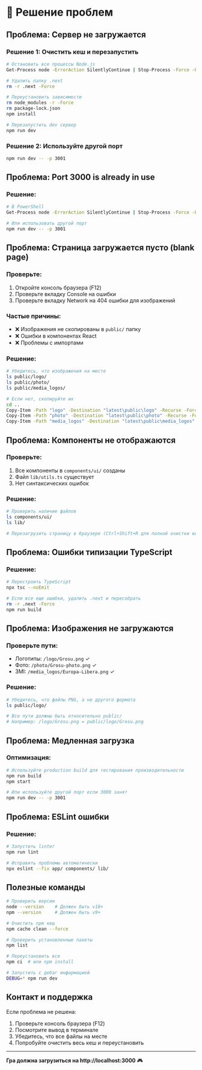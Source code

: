 # 🔧 Решение проблем

## Проблема: Сервер не загружается

### Решение 1: Очистить кеш и перезапустить

```bash
# Остановить все процессы Node.js
Get-Process node -ErrorAction SilentlyContinue | Stop-Process -Force -ErrorAction SilentlyContinue

# Удалить папку .next
rm -r .next -Force

# Переустановить зависимости
rm node_modules -r -Force
rm package-lock.json
npm install

# Перезапустить dev сервер
npm run dev
```

### Решение 2: Используйте другой порт

```bash
npm run dev -- -p 3001
```

## Проблема: Port 3000 is already in use

### Решение:

```bash
# В PowerShell
Get-Process node -ErrorAction SilentlyContinue | Stop-Process -Force -ErrorAction SilentlyContinue

# Или использовать другой порт
npm run dev -- -p 3001
```

## Проблема: Страница загружается пусто (blank page)

### Проверьте:
1. Откройте консоль браузера (F12)
2. Проверьте вкладку Console на ошибки
3. Проверьте вкладку Network на 404 ошибки для изображений

### Частые причины:
- ❌ Изображения не скопированы в `public/` папку
- ❌ Ошибки в компонентах React
- ❌ Проблемы с импортами

### Решение:

```bash
# Убедитесь, что изображения на месте
ls public/logo/
ls public/photo/
ls public/media_logos/

# Если нет, скопируйте их
cd ..
Copy-Item -Path "logo" -Destination "latest\public\logo" -Recurse -Force
Copy-Item -Path "photo" -Destination "latest\public\photo" -Recurse -Force
Copy-Item -Path "media_logos" -Destination "latest\public\media_logos" -Recurse -Force
```

## Проблема: Компоненты не отображаются

### Проверьте:
1. Все компоненты в `components/ui/` созданы
2. Файл `lib/utils.ts` существует
3. Нет синтаксических ошибок

### Решение:

```bash
# Проверить наличие файлов
ls components/ui/
ls lib/

# Перезагрузить страницу в браузере (Ctrl+Shift+R для полной очистки кеша)
```

## Проблема: Ошибки типизации TypeScript

### Решение:

```bash
# Перестроить TypeScript
npx tsc --noEmit

# Если все еще ошибки, удалить .next и пересобрать
rm -r .next -Force
npm run build
```

## Проблема: Изображения не загружаются

### Проверьте пути:
- Логотипы: `/logo/Grosu.png` ✓
- Фото: `/photo/Grosu-photo.png` ✓
- ЗМІ: `/media_logos/Europa-Libera.png` ✓

### Решение:

```bash
# Убедитесь, что файлы PNG, а не другого формата
ls public/logo/

# Все пути должны быть относительно public/
# Например: /logo/Grosu.png = public/logo/Grosu.png
```

## Проблема: Медленная загрузка

### Оптимизация:

```bash
# Используйте production build для тестирования производительности
npm run build
npm start

# Или используйте другой порт если 3000 занят
npm run dev -- -p 3001
```

## Проблема: ESLint ошибки

### Решение:

```bash
# Запустить linter
npm run lint

# Исправить проблемы автоматически
npx eslint --fix app/ components/ lib/
```

## Полезные команды

```bash
# Проверить версии
node --version    # Должен быть v18+
npm --version     # Должен быть v9+

# Очистить npm кеш
npm cache clean --force

# Проверить установленные пакеты
npm list

# Переустановить все
npm ci  # или npm install

# Запустить с дебаг информацией
DEBUG=* npm run dev
```

## Контакт и поддержка

Если проблема не решена:
1. Проверьте консоль браузера (F12)
2. Посмотрите вывод в терминале
3. Убедитесь, что все файлы на месте
4. Попробуйте очистить весь кеш и переустановить

---

**Гра должна загрузиться на http://localhost:3000** 🎮







